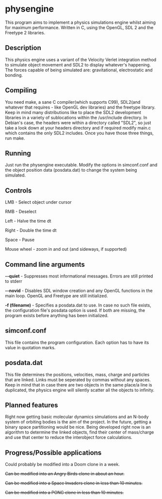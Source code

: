 physengine
=================

This program aims to implement a physics simulations engine whilst aiming for maximum performance. Written in C, using the OpenGL, SDL 2 and the Freetype 2 libraries.

Description
-----------
This physics engine uses a variant of the Velocity Verlet integration method to simulate object movement and SDL2 to display whatever's happening. The forces capable of being simulated are: gravitational, electrostatic and bonding.

Compiling
---------
You need make, a sane C compiler(which supports C99), SDL2(and whatever that requires - like OpenGL dev libraries) and the freetype library. Keep in mind many distributions like to place the SDL2 development libraries in a variety of sublocations within the /usr/include directory. In Debian's case, the headers were within a directory called "SDL2", so just take a look down at your headers directory and if required modify main.c which contains the only SDL2 includes.
Once you have those three things, run make.

Running
-------
Just run the physengine executable. Modify the options in simconf.conf and the object position data (posdata.dat) to change the system being simulated.

Controls
--------
LMB   - Select object under cursor

RMB   - Deselect

Left  - Halve the time dt

Right - Double the time dt

Space - Pause

Mouse wheel - zoom in and out (and sideways, if supported)

Command line arguments
----------------------
**--quiet** - Suppresses most informational messages. Errors are still printed to stderr

**--novid** - Disables SDL window creation and any OpenGL functions in the main loop. OpenGL and Freetype are still initialized.

**-f (filename)** - Specifies a posdata.dat to use. In case no such file exists, the configuration file's posdata option is used. If both are missing, the program exists before anything has been initialized.

simconf.conf
------------
This file contains the program configuration. Each option has to have its value in quotation marks.

posdata.dat
-----------
This file determines the positions, velocities, mass, charge and particles that are linked. Links must be seperated by commas without any spaces. Keep in mind that in case there are two objects in the same place/a line is duplicated, the physics engine will silently scatter all the objects to infinity.

Planned features
----------------
Right now getting basic molecular dynamics simulations and an N-body system of orbiting bodies is the aim of the project. In the future, getting a binary space partitioning would be nice.
Being developed right now is an algorithm to determine the linked objects, find their center of mass/charge and use that center to reduce the interobject force calculations.

Progress/Possible applications
------------------------------
Could probably be modified into a Doom clone in a week.

~~Can be modified into an Angry Birds clone in about an hour.~~

~~Can be modified into a Space Invaders clone in less than 10 minutes.~~

~~Can be modified into a PONG clone in less than 10 minutes.~~
